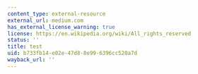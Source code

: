```yaml
---
content_type: external-resource
external_url: medium.com
has_external_license_warning: true
license: https://en.wikipedia.org/wiki/All_rights_reserved
status: ''
title: test
uid: b733fb14-e02e-47d8-8e99-6396cc520a7d
wayback_url: ''
---
```

